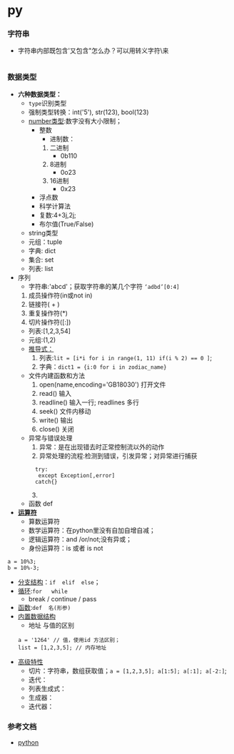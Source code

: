 # py
### 字符串
 - 字符串内部既包含'又包含"怎么办？可以用转义字符\来
 ```
 
 ```
### 数据类型 
+ **六种数据类型：**
   -   `type`识别类型
   -    强制类型转换：int('5'), str(123), bool(123)
   -   [number类型](./num.py):数字没有大小限制；
        - 整数
            - 进制数：
            1. 二进制
                 - 0b110
            2. 8进制
                - 0o23
            3. 16进制
                - 0x23
        - 浮点数
        - 科学计算法
        - 复数:4+3j,2j;
        - 布尔值(True/False)
   -  string类型
   - 元组：tuple
   - 字典: dict
   - 集合: set
   - 列表: list
+ 序列
  - 字符串:'abcd'；获取字符串的某几个字符
  `‘adbd’[0:4]`
  1. 成员操作符(in或not in)
  2. 链接符( + )
  3. 重复操作符(*)
  4. 切片操作符([:])
  - 列表:[1,2,3,54]
  - 元组:(1,2)
  - [推导式：](./test_list.py)
    1. 列表:`lit = [i*i for i in range(1, 11) if(i % 2) == 0 ]`;
    2. 字典：`dict1 = {i:0 for i in zodiac_name}`
  - 文件内建函数和方法
    1.  open(name,encoding='GB18030') 打开文件
    2.  read() 输入
    3.  readline() 输入一行; readlines 多行
    4.  seek() 文件内移动
    5.  write() 输出
    6.  close() 关闭
  - 异常与错误处理
    1. 异常：是在出现错去时正常控制流以外的动作
    2. 异常处理的流程:检测到错误，引发异常；对异常进行捕获
    ```
      try:
       except Exception[,error]
      catch{}
    ```
    3. 
  - 函数
    def
+ [**运算符**](./operator.py)
    - 算数运算符
    -  数学运算符：在python里没有自加自增自减；
    - 逻辑运算符：and /or/not;没有异或；
    - 身份运算符：is 或者 is not
```
a = 10%3;
b = 10%-3;
```
+ [分支结构](./branch.py)：`if  elif  else`；
+ [循环](./loop.py):`for   while`
   -   break / continue / pass
+ [函数](./function.py):`def  名(形参)`
+ [内置数据结构](./build.py)
    -  地址 与值的区别
    ```
    a = '1264' // 值，使用id 方法区别；
    list = [1,2,3,5]; // 内存地址
    ```
+ [高级特性](./seniorFunc.py)
    - 切片：字符串，数组获取值；`a = [1,2,3,5]; a[1:5]; a[:1]; a[-2:]`;
    - 迭代：
    - 列表生成式：
    - 生成器：
    - 迭代器：

### 参考文档
- [python](https://www.python.org/)